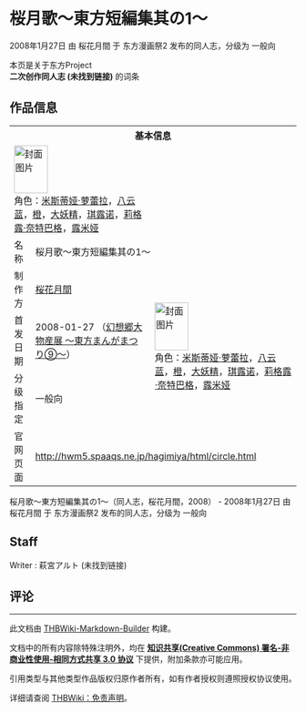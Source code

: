 # 桜月歌～東方短編集其の1～

<!-- source html: G:\repos\THBWiki-Markdown-Builder\THBWikiMarkdown\Temp\main\6\6f\ns0%3A%E6%A1%9C%E6%9C%88%E6%AD%8C%EF%BD%9E%E6%9D%B1%E6%96%B9%E7%9F%AD%E7%B7%A8%E9%9B%86%E5%85%B6%E3%81%AE1%EF%BD%9E.html -->

2008年1月27日 由 桜花月間 于 东方漫画祭2 发布的同人志，分级为 一般向

本页是关于东方Project  
 **二次创作同人志 (未找到链接)** 的词条
## 作品信息

<table><tbody><tr><th colspan="3">基本信息</th></tr><tr><td class="cover-artwork-mobile" colspan="2"><a href="./文件-桜月歌～東方短編集其の1～封面.jpg.md" class="image" title="封面图片"><img alt="封面图片" src="https://upload.thwiki.cc/thumb/9/97/%E6%A1%9C%E6%9C%88%E6%AD%8C%EF%BD%9E%E6%9D%B1%E6%96%B9%E7%9F%AD%E7%B7%A8%E9%9B%86%E5%85%B6%E3%81%AE1%EF%BD%9E%E5%B0%81%E9%9D%A2.jpg/59px-%E6%A1%9C%E6%9C%88%E6%AD%8C%EF%BD%9E%E6%9D%B1%E6%96%B9%E7%9F%AD%E7%B7%A8%E9%9B%86%E5%85%B6%E3%81%AE1%EF%BD%9E%E5%B0%81%E9%9D%A2.jpg" decoding="async" loading="lazy" width="59" height="84" srcset="https://upload.thwiki.cc/thumb/9/97/%E6%A1%9C%E6%9C%88%E6%AD%8C%EF%BD%9E%E6%9D%B1%E6%96%B9%E7%9F%AD%E7%B7%A8%E9%9B%86%E5%85%B6%E3%81%AE1%EF%BD%9E%E5%B0%81%E9%9D%A2.jpg/89px-%E6%A1%9C%E6%9C%88%E6%AD%8C%EF%BD%9E%E6%9D%B1%E6%96%B9%E7%9F%AD%E7%B7%A8%E9%9B%86%E5%85%B6%E3%81%AE1%EF%BD%9E%E5%B0%81%E9%9D%A2.jpg 1.5x, https://upload.thwiki.cc/thumb/9/97/%E6%A1%9C%E6%9C%88%E6%AD%8C%EF%BD%9E%E6%9D%B1%E6%96%B9%E7%9F%AD%E7%B7%A8%E9%9B%86%E5%85%B6%E3%81%AE1%EF%BD%9E%E5%B0%81%E9%9D%A2.jpg/119px-%E6%A1%9C%E6%9C%88%E6%AD%8C%EF%BD%9E%E6%9D%B1%E6%96%B9%E7%9F%AD%E7%B7%A8%E9%9B%86%E5%85%B6%E3%81%AE1%EF%BD%9E%E5%B0%81%E9%9D%A2.jpg 2x" data-file-width="250" data-file-height="353"></a><div class="cover-char">角色：<a href="./米斯蒂娅·萝蕾拉.md" title="米斯蒂娅·萝蕾拉">米斯蒂娅·萝蕾拉</a>，<a href="./八云蓝.md" title="八云蓝">八云蓝</a>，<a href="./橙.md" title="橙">橙</a>，<a href="./大妖精.md" title="大妖精">大妖精</a>，<a href="./琪露诺.md" title="琪露诺">琪露诺</a>，<a href="./莉格露·奈特巴格.md" title="莉格露·奈特巴格">莉格露·奈特巴格</a>，<a href="./露米娅.md" title="露米娅">露米娅</a></div></td>
</tr><tr><td class="label">名称</td><td colspan="2"> 桜月歌～東方短編集其の1～ </td></tr><tr><td class="label">制作方</td><td><a href="./桜花月間.md" title="桜花月間">桜花月間</a></td><td class="cover-artwork" rowspan="3" style="min-width:84px;"><a href="./文件-桜月歌～東方短編集其の1～封面.jpg.md" class="image" title="封面图片"><img alt="封面图片" src="https://upload.thwiki.cc/thumb/9/97/%E6%A1%9C%E6%9C%88%E6%AD%8C%EF%BD%9E%E6%9D%B1%E6%96%B9%E7%9F%AD%E7%B7%A8%E9%9B%86%E5%85%B6%E3%81%AE1%EF%BD%9E%E5%B0%81%E9%9D%A2.jpg/59px-%E6%A1%9C%E6%9C%88%E6%AD%8C%EF%BD%9E%E6%9D%B1%E6%96%B9%E7%9F%AD%E7%B7%A8%E9%9B%86%E5%85%B6%E3%81%AE1%EF%BD%9E%E5%B0%81%E9%9D%A2.jpg" decoding="async" loading="lazy" width="59" height="84" srcset="https://upload.thwiki.cc/thumb/9/97/%E6%A1%9C%E6%9C%88%E6%AD%8C%EF%BD%9E%E6%9D%B1%E6%96%B9%E7%9F%AD%E7%B7%A8%E9%9B%86%E5%85%B6%E3%81%AE1%EF%BD%9E%E5%B0%81%E9%9D%A2.jpg/89px-%E6%A1%9C%E6%9C%88%E6%AD%8C%EF%BD%9E%E6%9D%B1%E6%96%B9%E7%9F%AD%E7%B7%A8%E9%9B%86%E5%85%B6%E3%81%AE1%EF%BD%9E%E5%B0%81%E9%9D%A2.jpg 1.5x, https://upload.thwiki.cc/thumb/9/97/%E6%A1%9C%E6%9C%88%E6%AD%8C%EF%BD%9E%E6%9D%B1%E6%96%B9%E7%9F%AD%E7%B7%A8%E9%9B%86%E5%85%B6%E3%81%AE1%EF%BD%9E%E5%B0%81%E9%9D%A2.jpg/119px-%E6%A1%9C%E6%9C%88%E6%AD%8C%EF%BD%9E%E6%9D%B1%E6%96%B9%E7%9F%AD%E7%B7%A8%E9%9B%86%E5%85%B6%E3%81%AE1%EF%BD%9E%E5%B0%81%E9%9D%A2.jpg 2x" data-file-width="250" data-file-height="353"></a><div class="cover-char">角色：<a href="./米斯蒂娅·萝蕾拉.md" title="米斯蒂娅·萝蕾拉">米斯蒂娅·萝蕾拉</a>，<a href="./八云蓝.md" title="八云蓝">八云蓝</a>，<a href="./橙.md" title="橙">橙</a>，<a href="./大妖精.md" title="大妖精">大妖精</a>，<a href="./琪露诺.md" title="琪露诺">琪露诺</a>，<a href="./莉格露·奈特巴格.md" title="莉格露·奈特巴格">莉格露·奈特巴格</a>，<a href="./露米娅.md" title="露米娅">露米娅</a></div></td>
</tr><tr><td class="label">首发日期</td><td>2008-01-27&#160;（<a href="/展会作品列表?e=%E4%B8%9C%E6%96%B9%E6%BC%AB%E7%94%BB%E7%A5%AD%232">幻想郷大物産展 ～東方まんがまつり⑨～</a>）</td></tr><tr><td class="label">分级指定</td><td>一般向</td></tr>
<tr><td class="label">官网页面</td><td colspan="2"><a rel="nofollow" class="external free" href="http://hwm5.spaaqs.ne.jp/hagimiya/html/circle.html">http://hwm5.spaaqs.ne.jp/hagimiya/html/circle.html</a></td></tr></tbody></table>

桜月歌～東方短編集其の1～（同人志，桜花月間，2008） - 2008年1月27日 由 桜花月間 于 东方漫画祭2 发布的同人志，分级为 一般向
## Staff
Writer
: 萩宮アルト (未找到链接)

## 评论




---

此文档由 [THBWiki-Markdown-Builder](https://github.com/Delsin-Yu/THBWiki-Markdown-Builder) 构建。

文档中的所有内容除特殊注明外，均在 [**知识共享(Creative Commons) 署名-非商业性使用-相同方式共享 3.0 协议**](https://creativecommons.org/licenses/by-sa/3.0/deed.zh-hans) 下提供，附加条款亦可能应用。

引用类型与其他类型作品版权归原作者所有，如有作者授权则遵照授权协议使用。

详细请查阅 [THBWiki：免责声明](https://thbwiki.cc/THBWiki:%E5%85%8D%E8%B4%A3%E5%A3%B0%E6%98%8E)。

